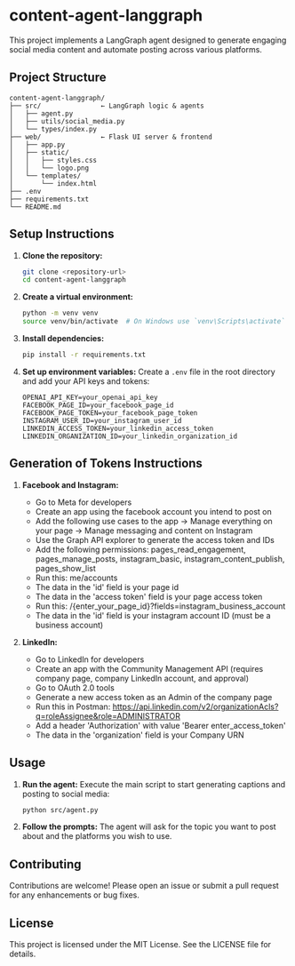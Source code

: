 # content-agent-langgraph

This project implements a LangGraph agent designed to generate engaging social media content and automate posting across various platforms. 

## Project Structure

```
content-agent-langgraph/
├── src/               ← LangGraph logic & agents
│   ├── agent.py
│   ├── utils/social_media.py
│   └── types/index.py
├── web/               ← Flask UI server & frontend
│   ├── app.py
│   ├── static/
│   │   ├── styles.css
│   │   └── logo.png
│   └── templates/
│       └── index.html
├── .env
├── requirements.txt
└── README.md
```

## Setup Instructions

1. **Clone the repository:**
   ```bash
   git clone <repository-url>
   cd content-agent-langgraph
   ```

2. **Create a virtual environment:**
   ```bash
   python -m venv venv
   source venv/bin/activate  # On Windows use `venv\Scripts\activate`
   ```

3. **Install dependencies:**
   ```bash
   pip install -r requirements.txt
   ```

4. **Set up environment variables:**
   Create a `.env` file in the root directory and add your API keys and tokens:
   ```
   OPENAI_API_KEY=your_openai_api_key
   FACEBOOK_PAGE_ID=your_facebook_page_id
   FACEBOOK_PAGE_TOKEN=your_facebook_page_token
   INSTAGRAM_USER_ID=your_instagram_user_id
   LINKEDIN_ACCESS_TOKEN=your_linkedin_access_token
   LINKEDIN_ORGANIZATION_ID=your_linkedin_organization_id
   ```

## Generation of Tokens Instructions

1. **Facebook and Instagram:**
   - Go to Meta for developers
   - Create an app using the facebook account you intend to post on
   - Add the following use cases to the app
      -> Manage everything on your page
      -> Manage messaging and content on Instagram
   - Use the Graph API explorer to generate the access token and IDs
   - Add the following permissions: pages_read_engagement, pages_manage_posts, instagram_basic, instagram_content_publish, pages_show_list
   - Run this: me/accounts
   - The data in the 'id' field is your page id
   - The data in the 'access token' field is your page access token
   - Run this: /{enter_your_page_id}?fields=instagram_business_account
   - The data in the 'id' field is your instagram account ID (must be a business account)

2. **LinkedIn:**
   - Go to LinkedIn for developers
   - Create an app with the Community Management API (requires company page, company LinkedIn account, and approval)
   - Go to OAuth 2.0 tools
   - Generate a new access token as an Admin of the company page
   - Run this in Postman: https://api.linkedin.com/v2/organizationAcls?q=roleAssignee&role=ADMINISTRATOR
   - Add a header 'Authorization' with value 'Bearer enter_access_token'
   - The data in the 'organization' field is your Company URN

## Usage

1. **Run the agent:**
   Execute the main script to start generating captions and posting to social media:
   ```bash
   python src/agent.py
   ```

2. **Follow the prompts:**
   The agent will ask for the topic you want to post about and the platforms you wish to use.

## Contributing

Contributions are welcome! Please open an issue or submit a pull request for any enhancements or bug fixes.

## License

This project is licensed under the MIT License. See the LICENSE file for details.
